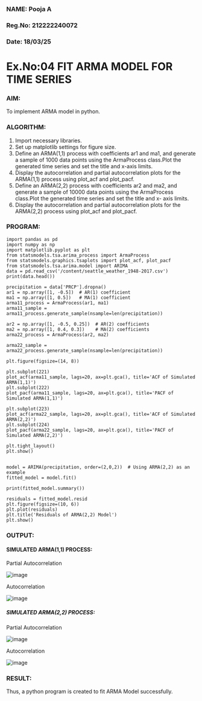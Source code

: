### NAME: Pooja A
### Reg.No: 212222240072
### Date: 18/03/25
# Ex.No:04   FIT ARMA MODEL FOR TIME SERIES
### AIM:
To implement ARMA model in python.
### ALGORITHM:
1. Import necessary libraries.
2. Set up matplotlib settings for figure size.
3. Define an ARMA(1,1) process with coefficients ar1 and ma1, and generate a sample of 1000
   data points using the ArmaProcess class.Plot the generated time series and set the title and x-axis limits.
4. Display the autocorrelation and partial autocorrelation plots for the ARMA(1,1) process using
   plot_acf and plot_pacf.
5. Define an ARMA(2,2) process with coefficients ar2 and ma2, and generate a sample of 10000
    data points using the ArmaProcess class.Plot the generated time series and set the title and x-
   axis limits.
6. Display the autocorrelation and partial autocorrelation plots for the ARMA(2,2) process using
  plot_acf and plot_pacf.
### PROGRAM:
```
import pandas as pd
import numpy as np
import matplotlib.pyplot as plt
from statsmodels.tsa.arima_process import ArmaProcess
from statsmodels.graphics.tsaplots import plot_acf, plot_pacf
from statsmodels.tsa.arima.model import ARIMA
data = pd.read_csv('/content/seattle_weather_1948-2017.csv') 
print(data.head())
```
```
precipitation = data['PRCP'].dropna()
ar1 = np.array([1, -0.5])  # AR(1) coefficient
ma1 = np.array([1, 0.5])   # MA(1) coefficient
arma11_process = ArmaProcess(ar1, ma1)
arma11_sample = arma11_process.generate_sample(nsample=len(precipitation))

ar2 = np.array([1, -0.5, 0.25])  # AR(2) coefficients
ma2 = np.array([1, 0.4, 0.3])    # MA(2) coefficients
arma22_process = ArmaProcess(ar2, ma2)

arma22_sample = arma22_process.generate_sample(nsample=len(precipitation))

plt.figure(figsize=(14, 8))

plt.subplot(221)
plot_acf(arma11_sample, lags=20, ax=plt.gca(), title='ACF of Simulated ARMA(1,1)')
plt.subplot(222)
plot_pacf(arma11_sample, lags=20, ax=plt.gca(), title='PACF of Simulated ARMA(1,1)')

plt.subplot(223)
plot_acf(arma22_sample, lags=20, ax=plt.gca(), title='ACF of Simulated ARMA(2,2)')
plt.subplot(224)
plot_pacf(arma22_sample, lags=20, ax=plt.gca(), title='PACF of Simulated ARMA(2,2)')

plt.tight_layout()
plt.show()


model = ARIMA(precipitation, order=(2,0,2))  # Using ARMA(2,2) as an example
fitted_model = model.fit()

print(fitted_model.summary())

residuals = fitted_model.resid
plt.figure(figsize=(10, 6))
plt.plot(residuals)
plt.title('Residuals of ARMA(2,2) Model')
plt.show()
```
### OUTPUT:
#### SIMULATED ARMA(1,1) PROCESS:

Partial Autocorrelation



![image](https://github.com/user-attachments/assets/e2ad1d66-cc78-4f73-aaaf-dcc79fed3cba)



Autocorrelation


![image](https://github.com/user-attachments/assets/eba3765e-fd2f-45e4-aace-591365f98864)




##### SIMULATED ARMA(2,2) PROCESS:

Partial Autocorrelation


![image](https://github.com/user-attachments/assets/dcd1d2ea-16f6-403a-8b0e-55b16a7d6fae)



Autocorrelation


![image](https://github.com/user-attachments/assets/3f0a1dd5-dac7-44e7-b4f1-02149d56b8ff)


### RESULT:
Thus, a python program is created to fit ARMA Model successfully.
